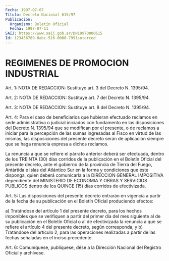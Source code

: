 ```yaml
---
Fecha: 1997-07-07
Título: Decreto Nacional 615/97
Publicación:
  Organismo: Boletín Oficial
  Fecha: 1997-07-11
SAIJ: https://www.saij.gob.ar/DN19970000615
Id: 123456789-0abc-516-0000-7991soterced
---
```

# REGIMENES DE PROMOCION INDUSTRIAL

<a id="1"></a>
Art. 1: NOTA DE REDACCION: Sustituye art. 3 del Decreto N. 1395/94.

<a id="2"></a>
Art. 2: NOTA DE REDACCION: Sustituye art. 7 del Decreto N. 1395/94.

<a id="3"></a>
Art. 3: NOTA DE REDACCION: Sustituye art. 8 del Decreto N. 1395/94.

<a id="4"></a>
Art. 4: Para el caso  de  beneficiarios  que  hubieran  efectuado reclamos en sede administrativa o judicial iniciados con fundamento en las disposiciones del Decreto N. 1395/94 que se modifican por el presente,  o  de reclamos a iniciar para la percepción de las sumas ingresadas al Fisco  en virtud de las mismas, las disposiciones del presente decreto serán  de  aplicación siempre que se haga renuncia expresa a dichos reclamos.

La  renuncia  a  que se refiere  el  párrafo  anterior  deberá  ser efectuada,  dentro   de  los  TREINTA  (30)  días  corridos  de  la publicación en el Boletín  Oficial  del  presente  decreto, ante el gobierno de la provincia de Tierra del Fuego, Antártida e Islas del Atlántico  Sur  en la forma y condiciones que éste disponga,  quien deberá comunicarla  a  la  DIRECCION GENERAL IMPOSITIVA dependiente del MINISTERIO DE ECONOMIA Y  OBRAS  Y SERVICIOS PUBLICOS dentro de los QUINCE (15) días corridos de efectivizada.

<a id="5"></a>
Art. 5: Las  disposiciones  del presente  decreto  entrarán  en vigencia a partir de la fecha de  su  publicación  en  el  Boletín Oficial produciendo efectos:

a) Tratándose  del artículo 1 del presente decreto, para los hechos imponibles que se  verifiquen  a  partir  del  primer  día  del mes siguiente  al  de  su  publicación  en  el  Boletín Oficial o al de efectivizada  la  renuncia  a  que  se refiere el  artículo  4  del presente decreto, según corresponda, y b)  Tratándose del artículo 2, para las  operaciones  realizadas  a partir   de  las  fechas  señaladas  en  el  inciso  precedente.

<a id="6"></a>
Art. 6: Comuníquese, publíquese, dése a la Dirección Nacional del Registro Oficial  y  archívese.